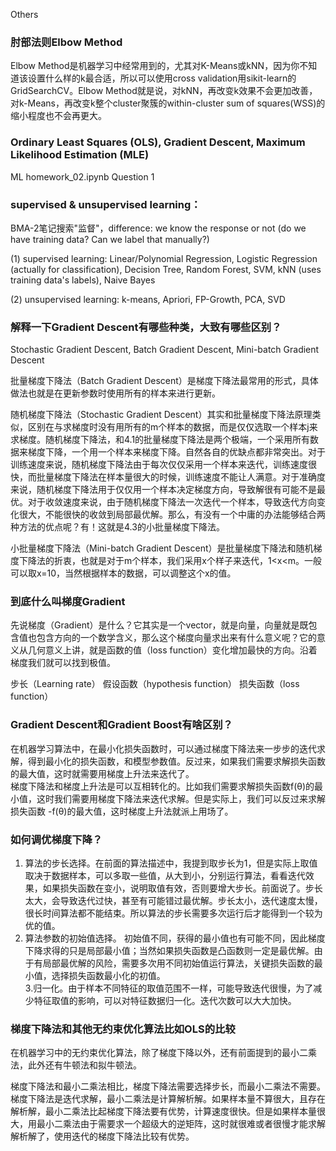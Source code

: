 Others

### 肘部法则Elbow Method

Elbow Method是机器学习中经常用到的，尤其对K-Means或kNN，因为你不知道该设置什么样的k最合适，所以可以使用cross validation用sikit-learn的GridSearchCV。Elbow Method就是说，对kNN，再改变k效果不会更加改善，对k-Means，再改变k整个cluster聚簇的within-cluster sum of squares(WSS)的缩小程度也不会再更大。

### Ordinary Least Squares (OLS), Gradient Descent, Maximum Likelihood Estimation (MLE)
 
 ML homework_02.ipynb Question 1

### supervised & unsupervised learning：

 BMA-2笔记搜索"监督"，difference: we know the response or not (do we have training data? Can we label that manually?)

 (1) supervised learning: Linear/Polynomial Regression, Logistic Regression (actually for classification), Decision Tree, Random Forest, SVM, kNN (uses training data's labels), Naive Bayes

 (2) unsupervised learning: k-means, Apriori, FP-Growth, PCA, SVD

### 解释一下Gradient Descent有哪些种类，大致有哪些区别？

Stochastic Gradient Descent, Batch Gradient Descent, Mini-batch Gradient Descent

批量梯度下降法（Batch Gradient Descent）是梯度下降法最常用的形式，具体做法也就是在更新参数时使用所有的样本来进行更新。

随机梯度下降法（Stochastic Gradient Descent）其实和批量梯度下降法原理类似，区别在与求梯度时没有用所有的m个样本的数据，而是仅仅选取一个样本j来求梯度。随机梯度下降法，和4.1的批量梯度下降法是两个极端，一个采用所有数据来梯度下降，一个用一个样本来梯度下降。自然各自的优缺点都非常突出。对于训练速度来说，随机梯度下降法由于每次仅仅采用一个样本来迭代，训练速度很快，而批量梯度下降法在样本量很大的时候，训练速度不能让人满意。对于准确度来说，随机梯度下降法用于仅仅用一个样本决定梯度方向，导致解很有可能不是最优。对于收敛速度来说，由于随机梯度下降法一次迭代一个样本，导致迭代方向变化很大，不能很快的收敛到局部最优解。那么，有没有一个中庸的办法能够结合两种方法的优点呢？有！这就是4.3的小批量梯度下降法。

小批量梯度下降法（Mini-batch Gradient Descent）是批量梯度下降法和随机梯度下降法的折衷，也就是对于m个样本，我们采用x个样子来迭代，1<x<m。一般可以取x=10，当然根据样本的数据，可以调整这个x的值。

### 到底什么叫梯度Gradient

先说梯度（Gradient）是什么？它其实是一个vector，就是向量，向量就是既包含值也包含方向的一个数学含义，那么这个梯度向量求出来有什么意义呢？它的意义从几何意义上讲，就是函数的值（loss function）变化增加最快的方向。沿着梯度我们就可以找到极值。

 步长（Learning rate） 假设函数（hypothesis function） 损失函数（loss function）

### Gradient Descent和Gradient Boost有啥区别？

在机器学习算法中，在最小化损失函数时，可以通过梯度下降法来一步步的迭代求解，得到最小化的损失函数，和模型参数值。反过来，如果我们需要求解损失函数的最大值，这时就需要用梯度上升法来迭代了。<br />
梯度下降法和梯度上升法是可以互相转化的。比如我们需要求解损失函数f(θ)的最小值，这时我们需要用梯度下降法来迭代求解。但是实际上，我们可以反过来求解损失函数 -f(θ)的最大值，这时梯度上升法就派上用场了。

### 如何调优梯度下降？

1. 算法的步长选择。在前面的算法描述中，我提到取步长为1，但是实际上取值取决于数据样本，可以多取一些值，从大到小，分别运行算法，看看迭代效果，如果损失函数在变小，说明取值有效，否则要增大步长。前面说了。步长太大，会导致迭代过快，甚至有可能错过最优解。步长太小，迭代速度太慢，很长时间算法都不能结束。所以算法的步长需要多次运行后才能得到一个较为优的值。<br />
2. 算法参数的初始值选择。 初始值不同，获得的最小值也有可能不同，因此梯度下降求得的只是局部最小值；当然如果损失函数是凸函数则一定是最优解。由于有局部最优解的风险，需要多次用不同初始值运行算法，关键损失函数的最小值，选择损失函数最小化的初值。<br />
3.归一化。由于样本不同特征的取值范围不一样，可能导致迭代很慢，为了减少特征取值的影响，可以对特征数据归一化。迭代次数可以大大加快。

### 梯度下降法和其他无约束优化算法比如OLS的比较

在机器学习中的无约束优化算法，除了梯度下降以外，还有前面提到的最小二乘法，此外还有牛顿法和拟牛顿法。

梯度下降法和最小二乘法相比，梯度下降法需要选择步长，而最小二乘法不需要。梯度下降法是迭代求解，最小二乘法是计算解析解。如果样本量不算很大，且存在解析解，最小二乘法比起梯度下降法要有优势，计算速度很快。但是如果样本量很大，用最小二乘法由于需要求一个超级大的逆矩阵，这时就很难或者很慢才能求解解析解了，使用迭代的梯度下降法比较有优势。